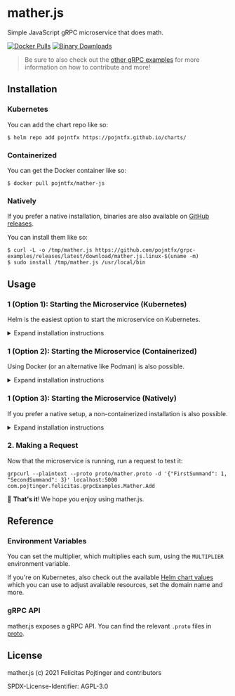 # mather.js

Simple JavaScript gRPC microservice that does math.

[![Docker Pulls](https://img.shields.io/docker/pulls/pojntfx/mather-js?label=docker%20pulls)](https://hub.docker.com/r/pojntfx/mather-js)
[![Binary Downloads](https://img.shields.io/github/downloads/pojntfx/grpc-examples/latest/mather.js.linux-x86_64?label=binary%20downloads)](https://github.com/pojntfx/grpc-examples/releases)

> Be sure to also check out the [other gRPC examples](../README.md) for more information on how to contribute and more!

## Installation

### Kubernetes

You can add the chart repo like so:

```shell
$ helm repo add pojntfx https://pojntfx.github.io/charts/
```

### Containerized

You can get the Docker container like so:

```shell
$ docker pull pojntfx/mather-js
```

### Natively

If you prefer a native installation, binaries are also available on [GitHub releases](https://github.com/pojntfx/grpc-examples/releases).

You can install them like so:

```shell
$ curl -L -o /tmp/mather.js https://github.com/pojntfx/grpc-examples/releases/latest/download/mather.js.linux-$(uname -m)
$ sudo install /tmp/mather.js /usr/local/bin
```

## Usage

### 1 (Option 1): Starting the Microservice (Kubernetes)

Helm is the easiest option to start the microservice on Kubernetes.

<details>
  <summary>Expand installation instructions</summary>

Run the following; see the [Reference](#reference) for more configuration parameters:

```shell
$ helm install mather-js pojntfx/mather-js --set app.multiplier=1
```

The logs are available like so:

```shell
$ kubectl logs mather-js
```

  </details>

### 1 (Option 2): Starting the Microservice (Containerized)

Using Docker (or an alternative like Podman) is also possible.

<details>
  <summary>Expand installation instructions</summary>

Run the following; see the [Reference](#reference) for more configuration parameters:

```shell
$ docker run \
    --name mather-js \
    -d \
    --restart always \
    -p 5000:5000 \
    -e MULTIPLIER=1 \
    pojntfx/mather-js
```

The logs are available like so:

```shell
$ docker logs mather-js
```

  </details>

### 1 (Option 3): Starting the Microservice (Natively)

If you prefer a native setup, a non-containerized installation is also possible.

<details>
  <summary>Expand installation instructions</summary>

First, create a systemd service for it; see the [Reference](#reference) for more configuration parameters::

```shell
$ mkdir -p ~/.config/systemd/user/
$ cat <<EOT >~/.config/systemd/user/mather-js.service
[Unit]
Description=mather.js

[Service]
Environment="MULTIPLIER=1"
ExecStart=/usr/local/bin/mather-js

[Install]
WantedBy=multi-user.target
EOT
```

Finally, reload systemd and enable the service:

```shell
$ systemctl --user daemon-reload
$ systemctl --user enable --now mather-js
```

You can get the logs like so:

```shell
$ journalctl --user -u mather-js
```

  </details>

### 2. Making a Request

Now that the microservice is running, run a request to test it:

```shell
grpcurl --plaintext --proto proto/mather.proto -d '{"FirstSummand": 1, "SecondSummand": 3}' localhost:5000 com.pojtinger.felicitas.grpcExamples.Mather.Add
```

🚀 **That's it**! We hope you enjoy using mather.js.

## Reference

### Environment Variables

You can set the multiplier, which multiplies each sum, using the `MULTIPLIER` environment variable.

If you're on Kubernetes, also check out the available [Helm chart values](./charts/mather-js/values.yaml) which you can use to adjust available resources, set the domain name and more.

### gRPC API

mather.js exposes a gRPC API. You can find the relevant `.proto` files in [proto](./proto).

## License

mather.js (c) 2021 Felicitas Pojtinger and contributors

SPDX-License-Identifier: AGPL-3.0
